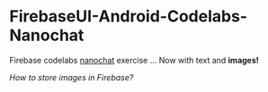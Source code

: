 # FirebaseUI-Android-Codelabs-Nanochat

Firebase codelabs [nanochat][codelabs] exercise ... Now with text and **images!**

*How to store images in Firebase?*

[codelabs]: https://github.com/firebase/FirebaseUI-Android/tree/master/codelabs/chat

